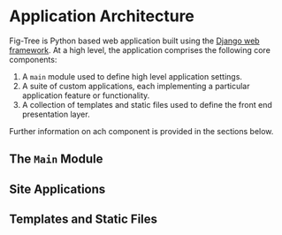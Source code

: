 # Application Architecture

Fig-Tree is Python based web application built using the [Django web framework](https://www.djangoproject.com/).
At a high level, the application comprises the following core components:

1. A `main` module used to define high level application settings.
2. A suite of custom applications, each implementing a particular application feature or functionality.
3. A collection of templates and static files used to define the front end presentation layer.

Further information on ach component is provided in the sections below.

## The `Main` Module

## Site Applications

## Templates and Static Files
